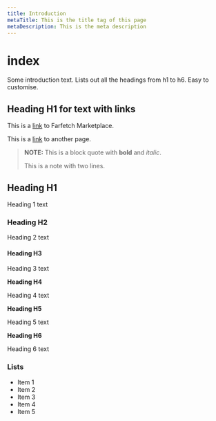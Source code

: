 ```yaml
---
title: Introduction
metaTitle: This is the title tag of this page
metaDescription: This is the meta description
---
```


# index

Some introduction text. Lists out all the headings from h1 to h6. Easy to customise.

## Heading H1 for text with links

This is a [link](https://farfetch.com) to Farfetch Marketplace.

This is a [link](/codeblock) to another page.

> **NOTE:** This is a block quote with **bold** and _italic_.
>
> This is a note with two lines.

## Heading H1

Heading 1 text

### Heading H2

Heading 2 text

#### Heading H3

Heading 3 text

**Heading H4**

Heading 4 text

**Heading H5**

Heading 5 text

**Heading H6**

Heading 6 text

### Lists

* Item 1
* Item 2
* Item 3
* Item 4
* Item 5

